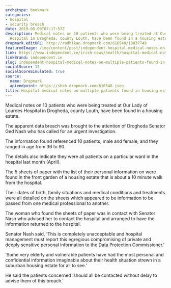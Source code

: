 ```yaml
---
archetype: bookmark
categories:
- hospital
- security breach
date: 2019-05-03T07:17:57Z
description: Medical notes on 10 patients who were being treated at Our Lady of Lourdes
  Hospital in Drogheda, county Louth, have been found in a housing estate.
dropmark.editURL: http://radhikan.dropmark.com/616548/19037749
featuredImage: /img/content/post/independent-hospital-medical-notes-on-multiple-patients-found-in-housing-estate-garden.jpg
link: https://www.independent.ie/irish-news/health/hospital-medical-notes-on-multiple-patients-found-in-housing-estate-garden-38068370.html
linkBrand: independent.ie
slug: independent-hospital-medical-notes-on-multiple-patients-found-in-housing-estate-garden
socialScore: 12
socialScoreSimulated: true
source:
  name: Dropmark
  apiendpoint: https://shah.dropmark.com/616548.json
title: Hospital medical notes on multiple patients found in housing estate garden
---
```

Medical notes on 10 patients who were being treated at Our Lady of Lourdes Hospital in Drogheda, county Louth, have been found in a housing estate.

The apparent data breach was brought to the attention of  Drogheda Senator Ged Nash who has called for an urgent investigation.

The information found referenced 10 patients, male and female, and they ranged in age from 36 to 90.

The details also indicate they were all patients on a particular ward in the hospital last month (April).

The 5 sheets of paper with the list of their personal information on were found in the front garden of a housing estate that is about a 10 minute walk from the hospital.

Their dates of birth, family situations and medical conditions and treatments were all detailed on the sheets which appeared to be information to be passed from one medical professional to another.

The woman who found the sheets of paper was in contact with Senator Nash who advised her to contact the hospital and arranged to have the information returned to the hospital.

Senator Nash said, ‘This is completely unacceptable and hospital management must report this egregious compromising of private and deeply sensitive personal information to the Data Protection Commissioner.’

‘Some very elderly and vulnerable patients have had the most personal and confidential information imaginable about their health situation strewn in a suburban housing estate for all to see.’

He said the patients concerned ‘should all be contacted without delay to advise them of this breach.’

